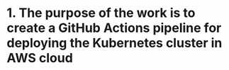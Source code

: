 # 1. The purpose of the work is to сreate a GitHub Actions pipeline for deploying the Kubernetes cluster in AWS cloud